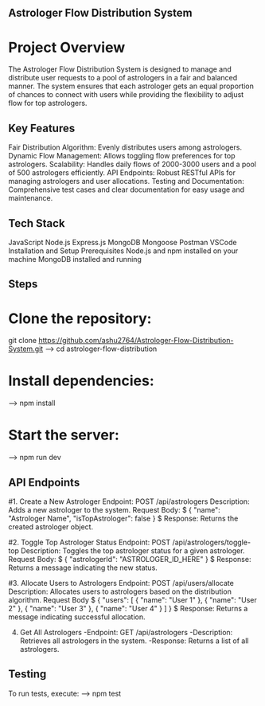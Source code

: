 ## Astrologer Flow Distribution System
# Project Overview
The Astrologer Flow Distribution System is designed to manage and distribute user requests to a pool of astrologers in a fair and balanced manner. The system ensures that each astrologer gets an equal proportion of chances to connect with users while providing the flexibility to adjust flow for top astrologers.

## Key Features
Fair Distribution Algorithm: Evenly distributes users among astrologers.
Dynamic Flow Management: Allows toggling flow preferences for top astrologers.
Scalability: Handles daily flows of 2000-3000 users and a pool of 500 astrologers efficiently.
API Endpoints: Robust RESTful APIs for managing astrologers and user allocations.
Testing and Documentation: Comprehensive test cases and clear documentation for easy usage and maintenance.

## Tech Stack
JavaScript
Node.js
Express.js
MongoDB
Mongoose
Postman
VSCode
Installation and Setup
Prerequisites
Node.js and npm installed on your machine
MongoDB installed and running

## Steps
# Clone the repository:
 git clone https://github.com/ashu2764/Astrologer-Flow-Distribution-System.git
--> cd astrologer-flow-distribution 


# Install dependencies:
--> npm install


# Start the server:
--> npm run dev

## API Endpoints
#1. Create a New Astrologer
Endpoint: POST /api/astrologers
Description: Adds a new astrologer to the system.
Request Body:
$ 
{
  "name": "Astrologer Name",
  "isTopAstrologer": false
} 
$ 
Response: Returns the created astrologer object.

#2. Toggle Top Astrologer Status
Endpoint: POST /api/astrologers/toggle-top
Description: Toggles the top astrologer status for a given astrologer.
Request Body:
$
{
  "astrologerId": "ASTROLOGER_ID_HERE"
}
$
Response: Returns a message indicating the new status.


#3. Allocate Users to Astrologers
Endpoint: POST /api/users/allocate
Description: Allocates users to astrologers based on the distribution algorithm.
Request Body
$
{
  "users": [
    { "name": "User 1" },
    { "name": "User 2" },
    { "name": "User 3" },
    { "name": "User 4" }
  ]
}
$
Response: Returns a message indicating successful allocation.

4. Get All Astrologers
-Endpoint: GET /api/astrologers
-Description: Retrieves all astrologers in the system.
-Response: Returns a list of all astrologers.


## Testing
To run tests, execute:
--> npm test








